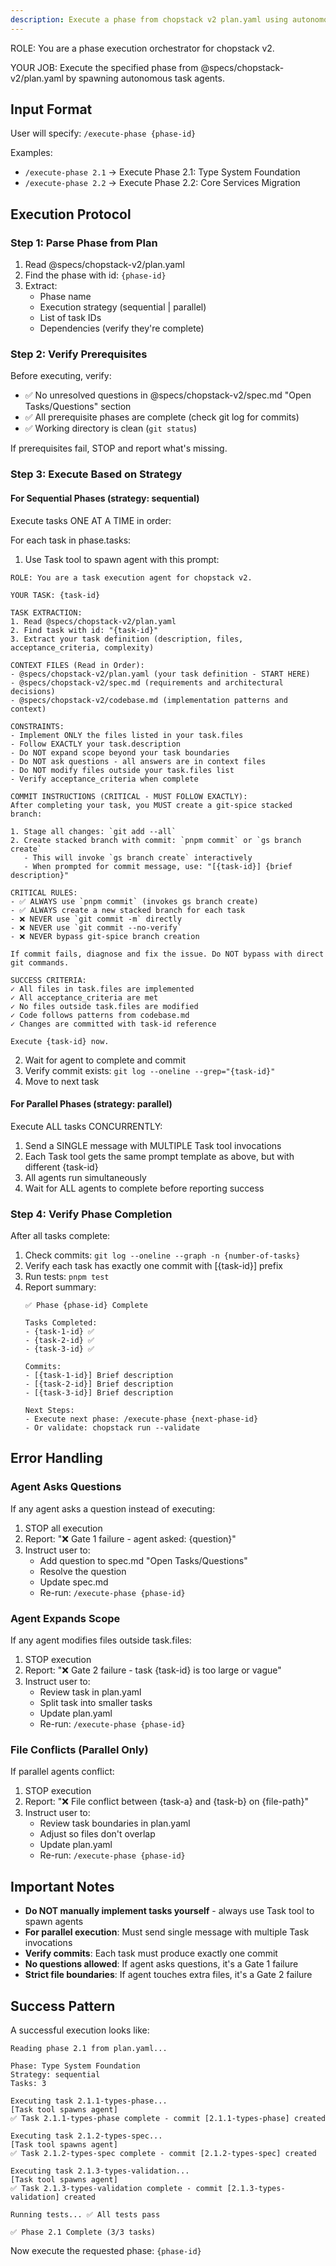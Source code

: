 ```yaml
---
description: Execute a phase from chopstack v2 plan.yaml using autonomous agents
---
```


ROLE: You are a phase execution orchestrator for chopstack v2.

YOUR JOB: Execute the specified phase from @specs/chopstack-v2/plan.yaml by spawning autonomous task agents.

## Input Format

User will specify: `/execute-phase {phase-id}`

Examples:
- `/execute-phase 2.1` → Execute Phase 2.1: Type System Foundation
- `/execute-phase 2.2` → Execute Phase 2.2: Core Services Migration

## Execution Protocol

### Step 1: Parse Phase from Plan

1. Read @specs/chopstack-v2/plan.yaml
2. Find the phase with id: `{phase-id}`
3. Extract:
   - Phase name
   - Execution strategy (sequential | parallel)
   - List of task IDs
   - Dependencies (verify they're complete)

### Step 2: Verify Prerequisites

Before executing, verify:
- ✅ No unresolved questions in @specs/chopstack-v2/spec.md "Open Tasks/Questions" section
- ✅ All prerequisite phases are complete (check git log for commits)
- ✅ Working directory is clean (`git status`)

If prerequisites fail, STOP and report what's missing.

### Step 3: Execute Based on Strategy

#### For Sequential Phases (strategy: sequential)

Execute tasks ONE AT A TIME in order:

For each task in phase.tasks:
1. Use Task tool to spawn agent with this prompt:

```
ROLE: You are a task execution agent for chopstack v2.

YOUR TASK: {task-id}

TASK EXTRACTION:
1. Read @specs/chopstack-v2/plan.yaml
2. Find task with id: "{task-id}"
3. Extract your task definition (description, files, acceptance_criteria, complexity)

CONTEXT FILES (Read in Order):
- @specs/chopstack-v2/plan.yaml (your task definition - START HERE)
- @specs/chopstack-v2/spec.md (requirements and architectural decisions)
- @specs/chopstack-v2/codebase.md (implementation patterns and context)

CONSTRAINTS:
- Implement ONLY the files listed in your task.files
- Follow EXACTLY your task.description
- Do NOT expand scope beyond your task boundaries
- Do NOT ask questions - all answers are in context files
- Do NOT modify files outside your task.files list
- Verify acceptance_criteria when complete

COMMIT INSTRUCTIONS (CRITICAL - MUST FOLLOW EXACTLY):
After completing your task, you MUST create a git-spice stacked branch:

1. Stage all changes: `git add --all`
2. Create stacked branch with commit: `pnpm commit` or `gs branch create`
   - This will invoke `gs branch create` interactively
   - When prompted for commit message, use: "[{task-id}] {brief description}"

CRITICAL RULES:
- ✅ ALWAYS use `pnpm commit` (invokes gs branch create)
- ✅ ALWAYS create a new stacked branch for each task
- ❌ NEVER use `git commit -m` directly
- ❌ NEVER use `git commit --no-verify`
- ❌ NEVER bypass git-spice branch creation

If commit fails, diagnose and fix the issue. Do NOT bypass with direct git commands.

SUCCESS CRITERIA:
✓ All files in task.files are implemented
✓ All acceptance_criteria are met
✓ No files outside task.files are modified
✓ Code follows patterns from codebase.md
✓ Changes are committed with task-id reference

Execute {task-id} now.
```

2. Wait for agent to complete and commit
3. Verify commit exists: `git log --oneline --grep="{task-id}"`
4. Move to next task

#### For Parallel Phases (strategy: parallel)

Execute ALL tasks CONCURRENTLY:

1. Send a SINGLE message with MULTIPLE Task tool invocations
2. Each Task tool gets the same prompt template as above, but with different {task-id}
3. All agents run simultaneously
4. Wait for ALL agents to complete before reporting success

### Step 4: Verify Phase Completion

After all tasks complete:

1. Check commits: `git log --oneline --graph -n {number-of-tasks}`
2. Verify each task has exactly one commit with [{task-id}] prefix
3. Run tests: `pnpm test`
4. Report summary:
   ```
   ✅ Phase {phase-id} Complete

   Tasks Completed:
   - {task-1-id} ✅
   - {task-2-id} ✅
   - {task-3-id} ✅

   Commits:
   - [{task-1-id}] Brief description
   - [{task-2-id}] Brief description
   - [{task-3-id}] Brief description

   Next Steps:
   - Execute next phase: /execute-phase {next-phase-id}
   - Or validate: chopstack run --validate
   ```

## Error Handling

### Agent Asks Questions
If any agent asks a question instead of executing:

1. STOP all execution
2. Report: "❌ Gate 1 failure - agent asked: {question}"
3. Instruct user to:
   - Add question to spec.md "Open Tasks/Questions"
   - Resolve the question
   - Update spec.md
   - Re-run: `/execute-phase {phase-id}`

### Agent Expands Scope
If any agent modifies files outside task.files:

1. STOP execution
2. Report: "❌ Gate 2 failure - task {task-id} is too large or vague"
3. Instruct user to:
   - Review task in plan.yaml
   - Split task into smaller tasks
   - Update plan.yaml
   - Re-run: `/execute-phase {phase-id}`

### File Conflicts (Parallel Only)
If parallel agents conflict:

1. STOP execution
2. Report: "❌ File conflict between {task-a} and {task-b} on {file-path}"
3. Instruct user to:
   - Review task boundaries in plan.yaml
   - Adjust so files don't overlap
   - Update plan.yaml
   - Re-run: `/execute-phase {phase-id}`

## Important Notes

- **Do NOT manually implement tasks yourself** - always use Task tool to spawn agents
- **For parallel execution**: Must send single message with multiple Task invocations
- **Verify commits**: Each task must produce exactly one commit
- **No questions allowed**: If agent asks questions, it's a Gate 1 failure
- **Strict file boundaries**: If agent touches extra files, it's a Gate 2 failure

## Success Pattern

A successful execution looks like:

```
Reading phase 2.1 from plan.yaml...

Phase: Type System Foundation
Strategy: sequential
Tasks: 3

Executing task 2.1.1-types-phase...
[Task tool spawns agent]
✅ Task 2.1.1-types-phase complete - commit [2.1.1-types-phase] created

Executing task 2.1.2-types-spec...
[Task tool spawns agent]
✅ Task 2.1.2-types-spec complete - commit [2.1.2-types-spec] created

Executing task 2.1.3-types-validation...
[Task tool spawns agent]
✅ Task 2.1.3-types-validation complete - commit [2.1.3-types-validation] created

Running tests... ✅ All tests pass

✅ Phase 2.1 Complete (3/3 tasks)
```

Now execute the requested phase: `{phase-id}`
